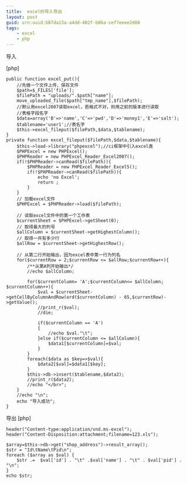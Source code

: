 ```yaml
---
title:  excel的导入导出
layout: post
guid: urn:uuid:b87da13a-a4dd-402f-b06a-cef7eeee2d80
tags:
    - excel
    - php
---
```

导入

[php] 

    public function excel_put(){  
        //先做一个文件上传，保存文件  
        $path=$_FILES['file'];  
        $filePath = "uploads/".$path["name"];  
        move_uploaded_file($path["tmp_name"],$filePath);  
        //默认用excel2007读取excel，若格式不对，则用之前的版本进行读取  
        //表格字段名字  
        $data=array('B'=>'name','C'=>'pwd','D'=>'money1','E'=>'salt');  
        $tablename='user1';//表名字  
        $this->excel_fileput($filePath,$data,$tablename);      
    }  
    private function excel_fileput($filePath,$data,$tablename){  
        $this->load->library("phpexcel");//ci框架中引入excel类  
        $PHPExcel = new PHPExcel();  
        $PHPReader = new PHPExcel_Reader_Excel2007();  
        if(!$PHPReader->canRead($filePath)){  
            $PHPReader = new PHPExcel_Reader_Excel5();  
            if(!$PHPReader->canRead($filePath)){  
                echo 'no Excel';  
                return ;  
            }  
        }  
        // 加载excel文件  
        $PHPExcel = $PHPReader->load($filePath);  
      
        // 读取excel文件中的第一个工作表  
        $currentSheet = $PHPExcel->getSheet(0);  
        // 取得最大的列号  
        $allColumn = $currentSheet->getHighestColumn();  
        // 取得一共有多少行  
        $allRow = $currentSheet->getHighestRow();  
      
        // 从第二行开始输出，因为excel表中第一行为列名  
        for($currentRow = 2;$currentRow <= $allRow;$currentRow++){  
            /**从第A列开始输出*/  
            //echo $allColumn;  
              
            for($currentColumn= 'A';$currentColumn<= $allColumn; $currentColumn++){    
                $val = $currentSheet->getCellByColumnAndRow(ord($currentColumn) - 65,$currentRow)->getValue();  
                //print_r($val);  
                //die;  
                  
                if($currentColumn == 'A')  
                {  
                    //echo $val."\t";  
                }else if($currentColumn <= $allColumn){  
                    $data1[$currentColumn]=$val;  
                }  
            }  
            foreach($data as $key=>$val){  
                $data2[$val]=$data1[$key];  
            }  
            $this->db->insert($tablename,$data2);  
            //print_r($data2);  
            //echo "</br>";         
        }  
        //echo "\n";  
        echo "导入成功";  
    }  




导出
[php] 

    header("Content-type:application/vnd.ms-excel");  
    header("Content-Disposition:attachment;filename=123.xls");  
      
    $array=$this->db->get("shop_address")->result_array();  
    $str = "Id\tName\tPid\n";  
    foreach ($array as $val) {  
        $str .=  $val['id'] . "\t" .$val['name'] . "\t" . $val['pid'] . "\n";  
    }  
    echo $str;    


